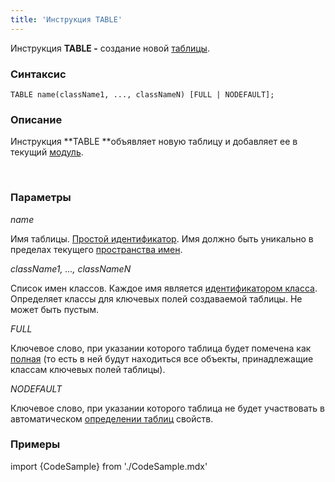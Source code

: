 ```yaml
---
title: 'Инструкция TABLE'
---
```


Инструкция **TABLE -** создание новой [таблицы](Таблицы.md).

### Синтаксис

    TABLE name(className1, ..., classNameN) [FULL | NODEFAULT];

### Описание

Инструкция **TABLE **объявляет новую таблицу и добавляет ее в текущий [модуль](Модули.md). 

 

### Параметры

*name*

Имя таблицы. [Простой идентификатор](Идентификаторы.md#id-broken). Имя должно быть уникально в пределах текущего [пространства имен](Именование.md#namespace).

*className1, ..., classNameN*

Список имен классов. Каждое имя является [идентификатором класса](Идентификаторы.md#classname-broken). Определяет классы для ключевых полей создаваемой таблицы. Не может быть пустым.

*FULL*

Ключевое слово, при указании которого таблица будет помечена как [полная](Таблицы.md#full) (то есть в ней будут находиться все объекты, принадлежащие классам ключевых полей таблицы).  

*NODEFAULT*

Ключевое слово, при указании которого таблица не будет участвовать в автоматическом [определении таблиц](Таблицы.md#property-broken) свойств.

### Примеры


import {CodeSample} from './CodeSample.mdx'

<CodeSample url="https://ru-documentation.lsfusion.org/sample?file=InstructionSample&block=table"/>

  
